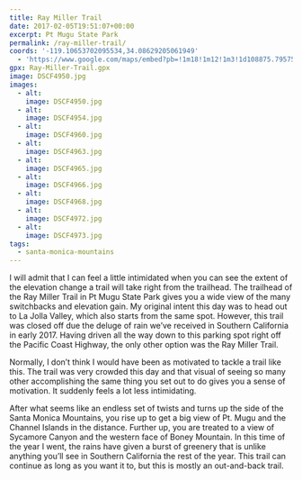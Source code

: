 ```yaml
---
title: Ray Miller Trail
date: 2017-02-05T19:51:07+00:00
excerpt: Pt Mugu State Park
permalink: /ray-miller-trail/
coords: '-119.10653702095534,34.08629205061949'
  - 'https://www.google.com/maps/embed?pb=!1m18!1m12!1m3!1d108875.79575845192!2d-119.10653702095534!3d34.08629205061949!2m3!1f0!2f0!3f0!3m2!1i1024!2i768!4f13.1!3m3!1m2!1s0x80e838a37fa06e2b%3A0xe1895d3cd9831397!2sRay+Miller+Trailhead!5e1!3m2!1sen!2sus!4v1486323710828'
gpx: Ray-Miller-Trail.gpx
image: DSCF4950.jpg
images:
  - alt: 
    image: DSCF4950.jpg
  - alt: 
    image: DSCF4954.jpg
  - alt: 
    image: DSCF4960.jpg
  - alt: 
    image: DSCF4963.jpg
  - alt: 
    image: DSCF4965.jpg
  - alt: 
    image: DSCF4966.jpg
  - alt: 
    image: DSCF4968.jpg
  - alt: 
    image: DSCF4972.jpg
  - alt: 
    image: DSCF4973.jpg
tags:
  - santa-monica-mountains
---
```

I will admit that I can feel a little intimidated when you can see the extent of the elevation change a trail will take right from the trailhead. The trailhead of the Ray Miller Trail in Pt Mugu State Park gives you a wide view of the many switchbacks and elevation gain. My original intent this day was to head out to La Jolla Valley, which also starts from the same spot. However, this trail was closed off due the deluge of rain we’ve received in Southern California in early 2017. Having driven all the way down to this parking spot right off the Pacific Coast Highway, the only other option was the Ray Miller Trail.

Normally, I don’t think I would have been as motivated to tackle a trail like this. The trail was very crowded this day and that visual of seeing so many other accomplishing the same thing you set out to do gives you a sense of motivation. It suddenly feels a lot less intimidating.

After what seems like an endless set of twists and turns up the side of the Santa Monica Mountains, you rise up to get a big view of Pt. Mugu and the Channel Islands in the distance. Further up, you are treated to a view of Sycamore Canyon and the western face of Boney Mountain. In this time of the year I went, the rains have given a burst of greenery that is unlike anything you’ll see in Southern California the rest of the year. This trail can continue as long as you want it to, but this is mostly an out-and-back trail.



